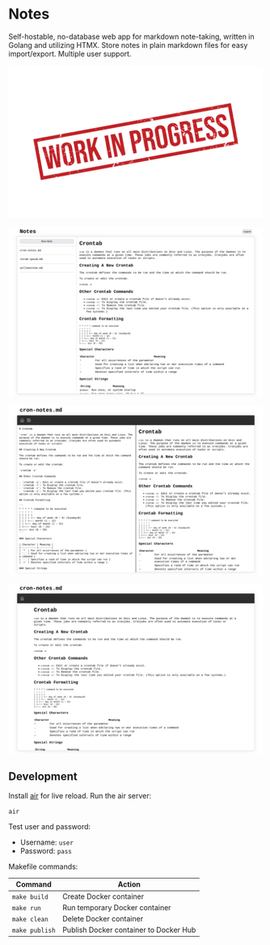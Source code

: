 # Notes

Self-hostable, no-database web app for markdown note-taking, written in Golang and utilizing HTMX. Store notes in plain markdown files for easy import/export. Multiple user support.

![wip](/screenshots/wip.jpg)

![notes](/screenshots/notes-view.png)

![editor](/screenshots/editor-view.png)

![fullscreen](/screenshots/fullscreen-view.png)

## Development

Install [air](https://github.com/cosmtrek/air) for live reload. Run the air server:

```
air
```

Test user and password:

- Username: `user`
- Password: `pass`

Makefile commands:

| Command        | Action                                 |
| -------------- | -------------------------------------- |
| `make build`   | Create Docker container                |
| `make run`     | Run temporary Docker container         |
| `make clean`   | Delete Docker container                |
| `make publish` | Publish Docker container to Docker Hub |
